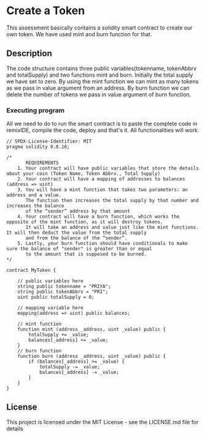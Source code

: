 # Create a Token

This assessment basically contains a solidity smart contract to create our own token. We have used mint and burn function for that.

## Description

The code structure contains three public variables(tokenname, tokenAbbrv and totalSupply) and two functions mint and burn. Initially the total supply we have set to zero. By using the mint function we can mint as many tokens as we pass in value argument from an address. By burn function we can delete the number of tokens we pass in value argument of burn function.

### Executing program

All we need to do to run the smart contract is to paste the complete code in remixIDE, compile the code, deploy and that's it. All functionalities will work.

```
// SPDX-License-Identifier: MIT
pragma solidity 0.8.18;

/*
       REQUIREMENTS
    1. Your contract will have public variables that store the details about your coin (Token Name, Token Abbrv., Total Supply)
    2. Your contract will have a mapping of addresses to balances (address => uint)
    3. You will have a mint function that takes two parameters: an address and a value. 
       The function then increases the total supply by that number and increases the balance 
       of the “sender” address by that amount
    4. Your contract will have a burn function, which works the opposite of the mint function, as it will destroy tokens. 
       It will take an address and value just like the mint functions. It will then deduct the value from the total supply 
       and from the balance of the “sender”.
    5. Lastly, your burn function should have conditionals to make sure the balance of "sender" is greater than or equal 
       to the amount that is supposed to be burned.
*/

contract MyToken {

    // public variables here
    string public tokenname = "PRIYA"; 
    string public tokenAbbrv = "PRI"; 
    uint public totalSupply = 0;

    // mapping variable here
    mapping(address => uint) public balances;

    // mint function
    function mint (address _address, uint _value) public {
        totalSupply += _value; 
        balances[_address] += _value;
    }
    // burn function
    function burn (address _address, uint _value) public { 
        if (balances[_address] >= _value) {
            totalSupply -= _value; 
            balances[_address] -= _value;
        }
    }
}
```

## License

This project is licensed under the MIT License - see the LICENSE.md file for details
